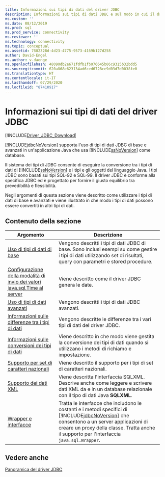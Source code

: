 ```yaml
---
title: Informazioni sui tipi di dati del driver JDBC
description: Informazioni sui tipi di dati JDBC e sul modo in cui il driver Microsoft JDBC per SQL Server li converte in tipi di database.
ms.custom: ''
ms.date: 08/12/2019
ms.prod: sql
ms.prod_service: connectivity
ms.reviewer: ''
ms.technology: connectivity
ms.topic: conceptual
ms.assetid: 7802328d-4d23-4775-9573-4169b127d258
author: David-Engel
ms.author: v-daenge
ms.openlocfilehash: 48090db2e671fdfb1fb076645b06c9315b32bdd5
ms.sourcegitcommit: 620a868e623134ad6ced6728ce9d03d7d0038fe0
ms.translationtype: HT
ms.contentlocale: it-IT
ms.lasthandoff: 07/29/2020
ms.locfileid: "87410917"
---
```

# <a name="understanding-the-jdbc-driver-data-types"></a>Informazioni sui tipi di dati del driver JDBC

[!INCLUDE[Driver_JDBC_Download](../../includes/driver_jdbc_download.md)]

[!INCLUDE[jdbcNoVersion](../../includes/jdbcnoversion_md.md)] supporta l'uso di tipi di dati JDBC di base e avanzati in un'applicazione Java che usa [!INCLUDE[ssNoVersion](../../includes/ssnoversion-md.md)] come database.  
  
Il sistema dei tipi di JDBC consente di eseguire la conversione tra i tipi di dati di [!INCLUDE[ssNoVersion](../../includes/ssnoversion-md.md)] e i tipi e gli oggetti del linguaggio Java. I tipi JDBC sono basati sui tipi SQL-92 e SQL-99. Il driver JDBC è conforme alla specifica JDBC ed è progettato per fornire il giusto equilibrio tra prevedibilità e flessibilità.  
  
Negli argomenti di questa sezione viene descritto come utilizzare i tipi di dati di base e avanzati e viene illustrato in che modo i tipi di dati possono essere convertiti in altri tipi di dati.  
  
## <a name="in-this-section"></a>Contenuto della sezione  
  
| Argomento                                                                                                                                            | Descrizione                                                                                                                                                                                                                                                          |
| ------------------------------------------------------------------------------------------------------------------------------------------------ | -------------------------------------------------------------------------------------------------------------------------------------------------------------------------------------------------------------------------------------------------------------------- |
| [Uso di tipi di dati di base](../../connect/jdbc/using-basic-data-types.md)                                                                           | Vengono descritti i tipi di dati JDBC di base. Sono inclusi esempi su come gestire i tipi di dati utilizzando set di risultati, query con parametri e stored procedure.                                                                                                        |
| [Configurazione della modalità di invio dei valori java.sql.Time al server](../../connect/jdbc/configuring-how-java-sql-time-values-are-sent-to-the-server.md) | Viene descritto come il driver JDBC genera le date.                                                                                                                                                                                                                       |
| [Uso di tipi di dati avanzati](../../connect/jdbc/using-advanced-data-types.md)                                                                     | Vengono descritti i tipi di dati JDBC avanzati.                                                                                                                                                                                                                              |
| [Informazioni sulle differenze tra i tipi di dati](../../connect/jdbc/understanding-data-type-differences.md)                                                 | Vengono descritte le differenze tra i vari tipi di dati del driver JDBC.                                                                                                                                                                                                    |
| [Informazioni sulle conversioni dei tipi di dati](../../connect/jdbc/understanding-data-type-conversions.md)                                                 | Viene descritto in che modo viene gestita la conversione dei tipi di dati quando si utilizzano i metodi di richiamo e impostazione.                                                                                                                                                                                  |
| [Supporto per set di caratteri nazionali](../../connect/jdbc/national-character-set-support.md)                                                           | Viene descritto il supporto per i tipi di set di caratteri nazionali.                                                                                                                                                                                                          |
| [Supporto dei dati XML](../../connect/jdbc/supporting-xml-data.md)                                                                                 | Viene descritta l'interfaccia SQLXML. Descrive anche come leggere e scrivere dati XML da e in un database relazionale con il tipo di dati Java **SQLXML**.                                                                                                             |
| [Wrapper e interfacce](../../connect/jdbc/wrappers-and-interfaces.md)                                                                         | Tratta le interfacce che includono le costanti e i metodi specifici di [!INCLUDE[jdbcNoVersion](../../includes/jdbcnoversion_md.md)] che consentono a un server applicazioni di creare un proxy della classe. Tratta anche il supporto per l'interfaccia `java.sql.Wrapper`. |
  
## <a name="see-also"></a>Vedere anche

[Panoramica del driver JDBC](../../connect/jdbc/overview-of-the-jdbc-driver.md)  
